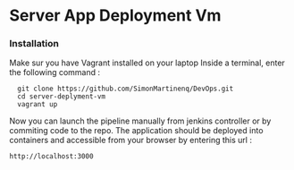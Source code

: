 # Server App Deployment Vm

### Installation

Make sur you have Vagrant installed on your laptop
Inside a terminal, enter the following command :

```
  git clone https://github.com/SimonMartinenq/DevOps.git
  cd server-deplyment-vm
  vagrant up
```

Now you can launch the pipeline manually from jenkins controller or by commiting code to the repo.
The application should be deployed into containers and accessible from your browser by entering this url :

```
http://localhost:3000
```
